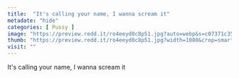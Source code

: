 ```yaml
---
title:  "It's calling your name, I wanna scream it"
metadate: "hide"
categories: [ Pussy ]
image: "https://preview.redd.it/ro4eeyd0c8p51.jpg?auto=webp&s=c07371c35e7d656e313b02bb9e838be72bcd383a"
thumb: "https://preview.redd.it/ro4eeyd0c8p51.jpg?width=1080&crop=smart&auto=webp&s=9e048841f286277843168940a27a2e3d50ef319d"
visit: ""
---
```

It's calling your name, I wanna scream it
